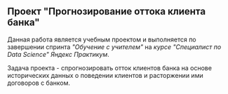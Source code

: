 ## Проект "Прогнозирование оттока клиента банка"
Данная работа является учебным проектом и выполняется по завершении спринта _"Обучение с учителем"_ на _курсе "Специалист по Data Science" Яндекс Практикум_.  

Задача проекта - спрогнозировать отток клиентов банка на основе исторических данных о поведении клиентов и расторжении ими договоров с банком.
